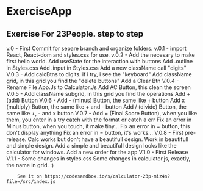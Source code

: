 # ExerciseApp
Exercise For 23People. step to step  
-----------------------------------------
v.0   - First Commit for separe branch and organize folders.
v.0.1 - import React, React-dom and styles.css for use.
v.0.2 - Add the necesary to make first hello world. 
        Add useState for the interaction with buttons
        Add .outline in Styles.css
        Add .input in Styles.css 
        Add a new className call "digits" 
V.0.3 - Add calcBtns to digits. if i try, i see the "keyboard"
        Add className grid, in this grid you find the "delete buttons" 
        Add a Clear Btn
V.0.4 - Rename File App.Js to Calculator.Js
        Add AC Button, this clean the screen
V.0.5 - Add className subgrid, in this grid you find the operations
        Add + (add) Button
V.0.6 - Add - (minus) Button, the same like + button
        Add x (multiply) Button, the same like + and - button
        Add / (divide) Button, the same like +, - and x button
V.0.7 - Add = (Final Score Button), when you like them, you enter in a try catch with the format or catch a err
        Fix an error in Minus button, when you touch, it make tiny...
        Fix an error in = button, this don't display anything
        Fix an error in = button, it's works...
V.0.8 - First pre-release. Calc works but don't have a beautifull design. 
        Work in beautifull and simple design.
        Add a simple and beautifull design looks like the calculator for windows.
        Add a new order for the app
V.1.0 - First Release
V.1.1 - Some changes in styles.css
        Some changes in calculator.js, exactly, the name in grid. 
        :)
        
        See it on https://codesandbox.io/s/calculator-23p-miz4s?file=/src/index.js

        
        
